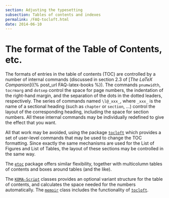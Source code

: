 ```yaml
---
section: Adjusting the typesetting
subsection: Tables of contents and indexes
permalink: /FAQ-tocloft.html
date: 2014-06-10
---
```


# The format of the Table of Contents, etc.

The formats of entries in the table of contents (TOC) are
controlled by a number of internal commands (discussed in section&nbsp;2.3
of [_The LaTeX Companion_]({% post_url FAQ-latex-books %}).  The commands
`pnumwidth`, `tocrmarg` and `dotsep` control the space
for page numbers, the indentation of the right-hand margin, and the
separation of the dots in the dotted leaders, respectively.  The
series of commands named `\l@_xxx_`, where `_xxx_`
is the name of a sectional heading (such as `chapter` or
`section`, &hellip;) control the layout of the corresponding
heading, including the space for section numbers.  All these internal
commands may be individually redefined to give the effect that you
want.

All that work may be avoided, using the package [`tocloft`](https://ctan.org/pkg/tocloft)
which provides a set of user-level commands that may be used to change
the TOC formatting.  Since exactly the same mechanisms are used
for the List of Figures and List of Tables, the layout of these
sections may be controlled in the same way.

The [`etoc`](https://ctan.org/pkg/etoc) package offers similar flexibility, together with
multicolumn tables of contents and boxes around tables (and the like).

The [`KOMA-Script`](https://ctan.org/pkg/KOMA-Script) classes provides an optional variant structure
for the table of contents, and calculates the space needed for the
numbers automatically.  The [`memoir`](https://ctan.org/pkg/memoir) class includes the functionality
of [`tocloft`](https://ctan.org/pkg/tocloft).

